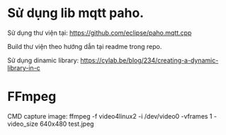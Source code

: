 # Sử dụng lib mqtt paho.
Sử dụng thư viện tại: https://github.com/eclipse/paho.mqtt.cpp

Build thư viện theo hướng dẫn tại readme trong repo.

Sử dụng dinamic library: https://cylab.be/blog/234/creating-a-dynamic-library-in-c

# FFmpeg

CMD capture image: ffmpeg -f video4linux2 -i /dev/video0 -vframes 1  -video_size 640x480 test.jpeg